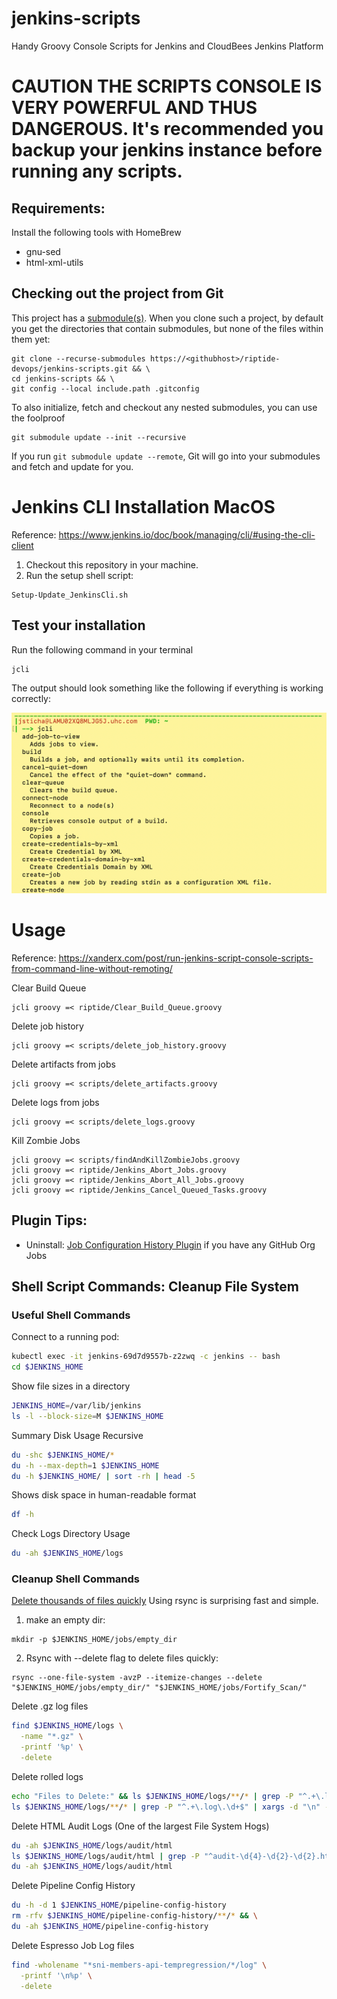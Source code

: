 # jenkins-scripts

Handy Groovy Console Scripts for Jenkins and CloudBees Jenkins Platform

# CAUTION THE SCRIPTS CONSOLE IS VERY POWERFUL AND THUS DANGEROUS. It's recommended you backup your jenkins instance before running any scripts.

## Requirements:

Install the following tools with HomeBrew

- gnu-sed
- html-xml-utils

## Checking out the project from Git

This project has a [submodule(s)](https://git-scm.com/book/en/v2/Git-Tools-Submodules). When you clone such a project,
by default you get the directories that contain submodules, but none of the files within them yet:

```
git clone --recurse-submodules https://<githubhost>/riptide-devops/jenkins-scripts.git && \
cd jenkins-scripts && \
git config --local include.path .gitconfig
```

To also initialize, fetch and checkout any nested submodules, you can use the foolproof

```
git submodule update --init --recursive
```

If you run `git submodule update --remote`, Git will go into your submodules and fetch and update for you.

# Jenkins CLI Installation MacOS

Reference: https://www.jenkins.io/doc/book/managing/cli/#using-the-cli-client

1. Checkout this repository in your machine.
2. Run the setup shell script:

```
Setup-Update_JenkinsCli.sh
```

## Test your installation

Run the following command in your terminal

```
jcli
```

The output should look something like the following if everything is working correctly:

![Successful Installation](docs/images/2020-10-27_15-03-23.png)

# Usage

Reference: https://xanderx.com/post/run-jenkins-script-console-scripts-from-command-line-without-remoting/

Clear Build Queue

```shell
jcli groovy =< riptide/Clear_Build_Queue.groovy
```

Delete job history

```
jcli groovy =< scripts/delete_job_history.groovy
```

Delete artifacts from jobs

```
jcli groovy =< scripts/delete_artifacts.groovy
```

Delete logs from jobs

```
jcli groovy =< scripts/delete_logs.groovy
```

Kill Zombie Jobs

```
jcli groovy =< scripts/findAndKillZombieJobs.groovy
jcli groovy =< riptide/Jenkins_Abort_Jobs.groovy
jcli groovy =< riptide/Jenkins_Abort_All_Jobs.groovy
jcli groovy =< riptide/Jenkins_Cancel_Queued_Tasks.groovy
```

## Plugin Tips:

- Uninstall: [Job Configuration History Plugin](https://plugins.jenkins.io/jobConfigHistory) if you have any GitHub Org
  Jobs

## Shell Script Commands: Cleanup File System

### Useful Shell Commands

Connect to a running pod:

```bash
kubectl exec -it jenkins-69d7d9557b-z2zwq -c jenkins -- bash 
cd $JENKINS_HOME
```

Show file sizes in a directory

```bash
JENKINS_HOME=/var/lib/jenkins
ls -l --block-size=M $JENKINS_HOME
```

Summary Disk Usage Recursive

```bash
du -shc $JENKINS_HOME/*
du -h --max-depth=1 $JENKINS_HOME
du -h $JENKINS_HOME/ | sort -rh | head -5
```

Shows disk space in human-readable format

```bash
df -h
```

Check Logs Directory Usage

```bash
du -ah $JENKINS_HOME/logs
```

### Cleanup Shell Commands

[Delete thousands of files quickly](https://unix.stackexchange.com/a/79656/421923)
Using rsync is surprising fast and simple.

1. make an empty dir:

```shell
mkdir -p $JENKINS_HOME/jobs/empty_dir
```

2. Rsync with --delete flag to delete files quickly:

```shell
rsync --one-file-system -avzP --itemize-changes --delete "$JENKINS_HOME/jobs/empty_dir/" "$JENKINS_HOME/jobs/Fortify_Scan/"
```

Delete .gz log files

```bash
find $JENKINS_HOME/logs \
  -name "*.gz" \
  -printf '%p' \
  -delete
```

Delete rolled logs

```bash
echo "Files to Delete:" && ls $JENKINS_HOME/logs/**/* | grep -P "^.+\.log\.\d+$"
ls $JENKINS_HOME/logs/**/* | grep -P "^.+\.log\.\d+$" | xargs -d "\n" -I {} rm -v {}
```

Delete HTML Audit Logs (One of the largest File System Hogs)

```bash
du -ah $JENKINS_HOME/logs/audit/html
ls $JENKINS_HOME/logs/audit/html | grep -P "^audit-\d{4}-\d{2}-\d{2}.html$" | xargs -d "\n" -I {} rm -v {}
du -ah $JENKINS_HOME/logs/audit/html
```

Delete Pipeline Config History

```bash
du -h -d 1 $JENKINS_HOME/pipeline-config-history
rm -rfv $JENKINS_HOME/pipeline-config-history/**/* && \
du -ah $JENKINS_HOME/pipeline-config-history
```

Delete Espresso Job Log files

```bash
find -wholename "*sni-members-api-tempregression/*/log" \
  -printf '\n%p' \
  -delete
```